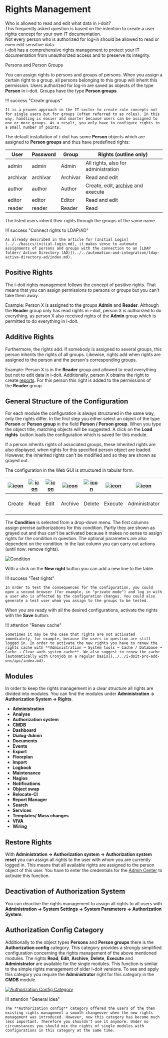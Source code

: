# Rights Management

Who is allowed to read and edit what data in i-doit?  
This frequently asked question is based on the intention to create a user rights concept for your own IT documentation.  
Not every person who is authorized for log-in should be allowed to read or even edit sensitive data.  
i-doit has a comprehensive rights management to protect your IT documentation from unauthorized access and to preserve its integrity.

Persons and Person Groups

You can assign rights to persons and groups of persons. When you assign a certain right to a group, all persons belonging to this group will inherit this permission. Users authorized for log-in are saved as objects of the type **Person** in i-doit. Groups have the type **Person groups**.

!!! success "Create groups"

    It is a proven approach in the IT sector to create role concepts not for single users but for groups (often referred to as roles). In this way, handling is easier and smarter because users can be assigned to one or more groups. As a result, you only have to configure rights in a small number of points.

The default installation of i-doit has some **Person** objects which are assigned to **Person groups** and thus have predefined rights:

| User | Password | Group | Rights (outline only) |
| --- | --- | --- | --- |
| admin | admin | Admin | All rights, also for administration |
| archivar | archivar | Archivar | Read and edit |
| author | author | Author | Create, edit, [archive](../../basics/life-and-documentation-cycle.md) and execute |
| editor | editor | Editor | Read and edit |
| reader | reader | Reader | Read |

The listed users inherit their rights through the groups of the same name.

!!! success "Connect rights to LDAP/AD"

    As already described in the article for [Initial Login](../../basics/initial-login.md), it makes sense to automate assignments of persons and groups with the connection to an [LDAP folder/ Active Directory (AD)](../../automation-and-integration/ldap-active-directory-ad/index.md).

Positive Rights
---------------

The i-doit rights management follows the concept of positive rights. That means that you can assign permissions to persons or groups but you can't take them away.

Example: Person X is assigned to the groups **Admin** and **Reader**. Although the **Reader** group only has read rights in i-doit, person X is authorized to do everything, as person X also received rights of the **Admin** group which is permitted to do everything in i-doit.

Additive Rights
---------------

Furthermore, the rights add. If somebody is assigned to several groups, this person inherits the rights of all groups. Likewise, rights add when rights are assigned to the person and the person's corresponding groups.

Example: Person X is in the **Reader** group and allowed to read everything but not to edit data in i-doit. Additionally, person X obtains the right to create [reports](../../evaluation/report-manager.md). For this person this right is added to the permissions of the **Reader** group.

General Structure of the Configuration
--------------------------------------

For each module the configuration is always structured in the same way, only the rights differ. In the first step you either select an object of the type **Person** or **Person group** in the field **Person / Person group**. When you type the object title, matching objects will be suggested. A click on the **Load rights**  button loads the configuration which is saved for this module.

If a person inherits rights of associated groups, these inherited rights are also displayed, when rights for this specified person object are loaded. However, the inherited rights can't be modified and so they are shown as grayed out.

The configuration in the Web GUI is structured in tabular form.

| [![icon](../../assets/images/en/efficient-documentation/rights-management/1-rm.png)](../../assets/images/en/efficient-documentation/rights-management/1-rm.png) | [![icon](../../assets/images/en/efficient-documentation/rights-management/2-rm.png)](../../assets/images/en/efficient-documentation/rights-management/2-rm.png) | [![icon](../../assets/images/en/efficient-documentation/rights-management/3-rm.png)](../../assets/images/en/efficient-documentation/rights-management/3-rm.png) | [![icon](../../assets/images/en/efficient-documentation/rights-management/4-rm.png)](../../assets/images/en/efficient-documentation/rights-management/4-rm.png) | [![icon](../../assets/images/en/efficient-documentation/rights-management/5-rm.png)](../../assets/images/en/efficient-documentation/rights-management/5-rm.png) | [![icon](../../assets/images/en/efficient-documentation/rights-management/6-rm.png)](../../assets/images/en/efficient-documentation/rights-management/6-rm.png) | [![icon](../../assets/images/en/efficient-documentation/rights-management/7-rm.png)](../../assets/images/en/efficient-documentation/rights-management/7-rm.png) | Condition | Parameter | Action |
| --- | --- | --- | --- | --- | --- | --- | --- | --- | --- |
| Create | Read | Edit | Archive | Delete | Execute | Administrator | What area is involved? | Optional parameters | [![](../../assets/images/en/efficient-documentation/rights-management/8-rm.png)](../../assets/images/en/efficient-documentation/rights-management/8-rm.png) Remove right |

The **Condition** is selected from a drop-down menu. The first columns assign precise authorizations for this condition. Partly they are shown as grayed out and thus can't be activated because it makes no sense to assign rights for the condition in question. The optional parameters are also dependent on the condition. In the last column you can carry out actions (until now: remove rights).

[![Condition](../../assets/images/en/efficient-documentation/rights-management/9-rm.png)](../../assets/images/en/efficient-documentation/rights-management/9-rm.png)

With a click on the **New right** button you can add a new line to the table.

!!! success "Test rights"

    In order to test the consequences for the configuration, you could open a second browser (for example, in "private mode") and log in with a user who is affected by the configuration changes. You could also generate a test user whom you assign to the groups to be tested.

When you are ready with all the desired configurations, activate the rights with the **Save** button.

!!! attention "Renew cache"

    Sometimes it may be the case that rights are not activated immediately, for example, because the users in question are still logged in. In order to activate the new rights you have to renew the rights cache with **Administration → System tools → Cache / Database → Cache → Clear auth-system cache**. We also suggest to renew the cache [automatically with Cronjob on a regular basis](../../i-doit-pro-add-ons/api/index.md).

Modules
-------

In order to keep the rights management in a clear structure all rights are divided into modules. You can find the modules under **Administration → Authorization System → Rights**.

*   **Administration**
*   **Analyse**
*   **Authorization system**
*   **[CMDB](./cmdb-right-management.md)**
*   **Dashboard**
*   **Dialog-Admin**
*   **Documents**
*   **Events**
*   **Export**
*   **Floorplan**
*   **Import**
*   **Logbook**
*   **Maintenance**
*   **Nagios**
*   **Notifications**
*   **Object swap**
*   **Relocate-CI**
*   **Report Manager**
*   **Search**
*   **Services**
*   **Templates/ Mass changes**
*   **VIVA**
*   **Wiring**

Restore Rights
--------------

With **Administration → Authorization system → Authorization system reset** you can assign all rights to the user with whom you are currently logged in. This means that all available rights are assigned to the person object of this user. You have to enter the credentials for the [Admin Center](../../system-administration/admin-center.md) to activate this function.

Deactivation of Authorization System
------------------------------------

You can deactive the rights management to assign all rights to all users with **Administration → System Settings → System Parameters** **→ Authorization System**.

Authorization Config Category
-----------------------------

Additionally to the object types **Persons** and **Person groups** there is the **Authorization config** category. This category provides a strongly simplified configuration concerning the rights management of the above mentioned modules. The rights **Read**, **Edit**, **Archive**, **Delete**, **Execute** and **Administrator** are available for the single modules. This function is similar to the simple rights management of older i-doit versions. To see and apply this category you require the **Administrator** right for this category in the **CMDB** module.

[![Authorization Config Category](../../assets/images/en/efficient-documentation/rights-management/10-rm.png)](../../assets/images/en/efficient-documentation/rights-management/10-rm.png)

!!! attention "General idea"

    The **Authorization config** category offered the users of the then existing rights management a smooth changeover when the new rights management was introduced. However, now this category has become much less important. Therefore you shouldn't use it anymore. Under no circumstances you should mix the rights of single modules with configurations in this category at the same time.